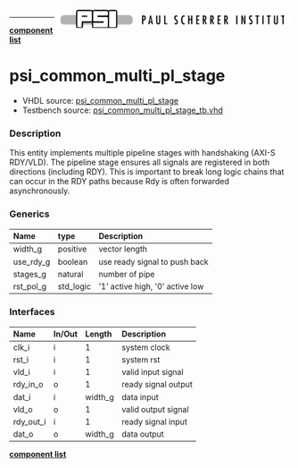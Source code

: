 <img align="right" src="../psi_logo.png">

***

[**component list**](../README.md)

# psi_common_multi_pl_stage
 - VHDL source: [psi_common_multi_pl_stage](../../psi_common/hdl/psi_common_multi_pl_stage.vhd)
 - Testbench source: [psi_common_multi_pl_stage_tb.vhd](../../testbench/psi_common_multi_pl_stage_tb/psi_common_multi_pl_stage_tb.vhd)

### Description
 This entity implements multiple pipeline stages with handshaking (AXI-S RDY/VLD). The pipeline stage ensures all signals are registered in both  directions (including RDY). This is important to break long logic chains that can occur in the RDY paths because Rdy is often forwarded asynchronously.

### Generics
| Name      | type      | Description   									 |
|:----------|:----------|:---------------------------------|
| width_g   | positive  | vector length 									 |
| use_rdy_g | boolean   | use ready signal to push back    |
| stages_g  | natural   | number of pipe         					 |
| rst_pol_g | std_logic | '1' active high, '0' active low  |

### Interfaces
| Name     | In/Out   | Length   | Description                |
|:---------|:---------|:---------|:---------------------------|
| clk_i    | i        | 1        | system clock 							|
| rst_i    | i        | 1        | system rst    							|
| vld_i    | i        | 1        | valid input signal         |
| rdy_in_o | o        | 1        | ready signal output        |
| dat_i    | i        | width_g  | data input                 |
| vld_o    | o        | 1        | valid output signal        |
| rdy_out_i| i        | 1        | ready signal input  				|
| dat_o    | o        | width_g  | data output                |


[**component list**](../README.md)
